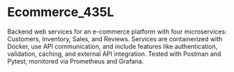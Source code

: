# Ecommerce_435L
Backend web services for an e-commerce platform with four microservices: Customers, Inventory, Sales, and Reviews. Services are containerized with Docker, use API communication, and include features like authentication, validation, caching, and external API integration. Tested with Postman and Pytest, monitored via Prometheus and Grafana.
